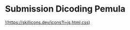 # Submission Dicoding Pemula
[!(https://skillicons.dev/icons?i=js,html,css)](https://skillicons.dev)
